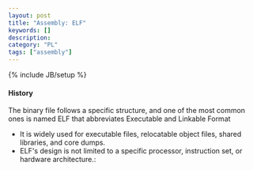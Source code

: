 ```yaml
--- 
layout: post 
title: "Assembly: ELF" 
keywords: [] 
description: 
category: "PL"
tags: ["assembly"] 
--- 
```

{% include JB/setup %}

#### History
The binary file follows a specific structure, and one of the most common ones is named ELF that
abbreviates Executable and Linkable Format
- It is widely used for executable files, relocatable object files, shared libraries, and core
  dumps.
- ELF's design is not limited to a specific processor, instruction set, or hardware architecture.:

